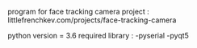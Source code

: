 program for face tracking camera project : littlefrenchkev.com/projects/face-tracking-camera

python version = 3.6 required library : -pyserial -pyqt5
